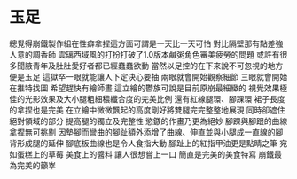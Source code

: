 # 玉足
總覺得崩鐵製作組在性癖拿捏這方面可謂是一天比一天可怕 對比隔壁那有點差強人意的調香師 雲璃西域風的打扮打破了1.0版本鹹粥角色審美疲勞的問題 或許有很多聞腋青年及肚肚愛好者都已經蠢蠢欲動 當然以足控的在下來說不可忽視的地方便是玉足 這獄卒一眼就能讓人下定決心要抽 兩眼就會開始觀察細節 三眼就會開始在推特找圖 希望趕快有繪師畫 這立繪的鬱族可說是目前原崩最細緻的 視覺效果極佳的光影效果及大小腿粗細穠纖合度的完美比例 還有紅線腿環、腳踝環 裙子長度的拿捏也是完美 在立繪中微微飄起的高度剛好將雙腿完完整整地展現 同時卻遮住絕對領域的部分 提高腿的獨立及完整性 慾鏃的作畫乃更為絕妙 腳踝與腳跟的曲線拿捏無可挑剔 因墊腳而彎曲的腳趾額外添增了曲線、伸直並與小腿成一直線的腳背形成腿的延伸 腳底板曲線也是令人食指大動 腳趾上的紅指甲油更是點睛之筆 宛如蛋糕上的草莓 美食上的醬料 讓人很想嘗上一口 簡直是完美的美食特寫 崩鐵最為完美的籲崒